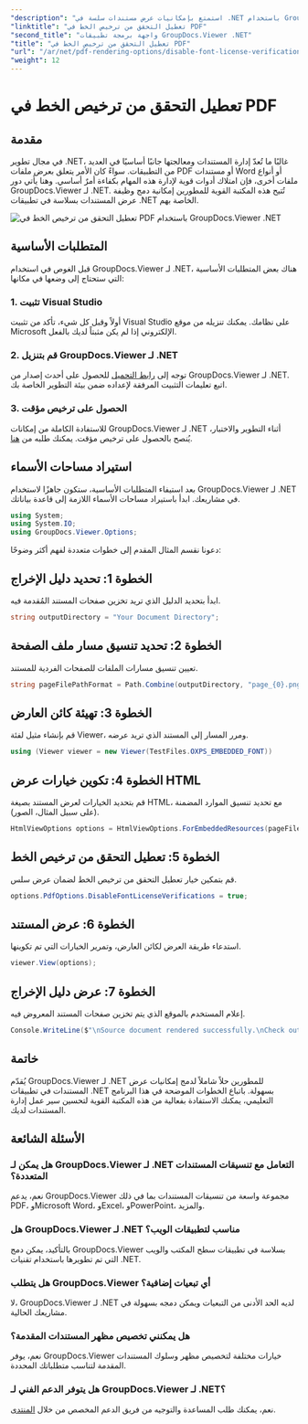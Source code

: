 ```yaml
---
"description": "استمتع بإمكانيات عرض مستندات سلسة في .NET باستخدام GroupDocs.Viewer لـ .NET. تكامل وتخصيص عرض المستندات بسهولة مع الحد الأدنى من التبعيات."
"linktitle": "تعطيل التحقق من ترخيص الخط في PDF"
"second_title": "واجهة برمجة تطبيقات GroupDocs.Viewer .NET"
"title": "تعطيل التحقق من ترخيص الخط في PDF"
"url": "/ar/net/pdf-rendering-options/disable-font-license-verifications-pdf/"
"weight": 12
---
```


# تعطيل التحقق من ترخيص الخط في PDF

## مقدمة
في مجال تطوير .NET، غالبًا ما تُعدّ إدارة المستندات ومعالجتها جانبًا أساسيًا في العديد من التطبيقات. سواءً كان الأمر يتعلق بعرض ملفات PDF أو مستندات Word أو أنواع ملفات أخرى، فإن امتلاك أدوات قوية لإدارة هذه المهام بكفاءة أمرٌ أساسي. وهنا يأتي دور GroupDocs.Viewer لـ .NET. تُتيح هذه المكتبة القوية للمطورين إمكانية دمج وظيفة عرض المستندات بسلاسة في تطبيقات .NET الخاصة بهم.

![تعطيل التحقق من ترخيص الخط في PDF باستخدام GroupDocs.Viewer .NET](/viewer/pdf-rendering-options/disable-font-license-verifications-in-pdf.png)

## المتطلبات الأساسية
قبل الغوص في استخدام GroupDocs.Viewer لـ .NET، هناك بعض المتطلبات الأساسية التي ستحتاج إلى وضعها في مكانها:
### 1. تثبيت Visual Studio
أولاً وقبل كل شيء، تأكد من تثبيت Visual Studio على نظامك. يمكنك تنزيله من موقع Microsoft الإلكتروني إذا لم يكن مثبتاً لديك بالفعل.
### 2. قم بتنزيل GroupDocs.Viewer لـ .NET
توجه إلى [رابط التحميل](https://releases.groupdocs.com/viewer/net/) للحصول على أحدث إصدار من GroupDocs.Viewer لـ .NET. اتبع تعليمات التثبيت المرفقة لإعداده ضمن بيئة التطوير الخاصة بك.
### 3. الحصول على ترخيص مؤقت
للاستفادة الكاملة من إمكانات GroupDocs.Viewer لـ .NET أثناء التطوير والاختبار، يُنصح بالحصول على ترخيص مؤقت. يمكنك طلبه من [هنا](https://purchase.groupdocs.com/temporary-license/).

## استيراد مساحات الأسماء
بعد استيفاء المتطلبات الأساسية، ستكون جاهزًا لاستخدام GroupDocs.Viewer لـ .NET في مشاريعك. ابدأ باستيراد مساحات الأسماء اللازمة إلى قاعدة بياناتك.
```csharp
using System;
using System.IO;
using GroupDocs.Viewer.Options;
```

دعونا نقسم المثال المقدم إلى خطوات متعددة لفهم أكثر وضوحًا:
## الخطوة 1: تحديد دليل الإخراج
ابدأ بتحديد الدليل الذي تريد تخزين صفحات المستند المُقدمة فيه.
```csharp
string outputDirectory = "Your Document Directory";
```
## الخطوة 2: تحديد تنسيق مسار ملف الصفحة
تعيين تنسيق مسارات الملفات للصفحات الفردية للمستند.
```csharp
string pageFilePathFormat = Path.Combine(outputDirectory, "page_{0}.png");
```
## الخطوة 3: تهيئة كائن العارض
قم بإنشاء مثيل لفئة Viewer، ومرر المسار إلى المستند الذي تريد عرضه.
```csharp
using (Viewer viewer = new Viewer(TestFiles.OXPS_EMBEDDED_FONT))
```
## الخطوة 4: تكوين خيارات عرض HTML
قم بتحديد الخيارات لعرض المستند بصيغة HTML، مع تحديد تنسيق الموارد المضمنة (على سبيل المثال، الصور).
```csharp
HtmlViewOptions options = HtmlViewOptions.ForEmbeddedResources(pageFilePathFormat);
```
## الخطوة 5: تعطيل التحقق من ترخيص الخط
قم بتمكين خيار تعطيل التحقق من ترخيص الخط لضمان عرض سلس.
```csharp
options.PdfOptions.DisableFontLicenseVerifications = true;
```
## الخطوة 6: عرض المستند
استدعاء طريقة العرض لكائن العارض، وتمرير الخيارات التي تم تكوينها.
```csharp
viewer.View(options);
```
## الخطوة 7: عرض دليل الإخراج
إعلام المستخدم بالموقع الذي يتم تخزين صفحات المستند المعروض فيه.
```csharp
Console.WriteLine($"\nSource document rendered successfully.\nCheck output in {outputDirectory}.");
```

## خاتمة
يُقدّم GroupDocs.Viewer لـ .NET للمطورين حلاً شاملاً لدمج إمكانيات عرض المستندات في تطبيقات .NET بسهولة. باتباع الخطوات الموضحة في هذا البرنامج التعليمي، يمكنك الاستفادة بفعالية من هذه المكتبة القوية لتحسين سير عمل إدارة المستندات لديك.
## الأسئلة الشائعة
### هل يمكن لـ GroupDocs.Viewer لـ .NET التعامل مع تنسيقات المستندات المتعددة؟
نعم، يدعم GroupDocs.Viewer مجموعة واسعة من تنسيقات المستندات بما في ذلك PDF، وMicrosoft Word، وExcel، وPowerPoint، والمزيد.
### هل GroupDocs.Viewer لـ .NET مناسب لتطبيقات الويب؟
بالتأكيد، يمكن دمج GroupDocs.Viewer بسلاسة في تطبيقات سطح المكتب والويب التي تم تطويرها باستخدام تقنيات .NET.
### هل يتطلب GroupDocs.Viewer أي تبعيات إضافية؟
لا، GroupDocs.Viewer لـ .NET لديه الحد الأدنى من التبعيات ويمكن دمجه بسهولة في مشاريعك الحالية.
### هل يمكنني تخصيص مظهر المستندات المقدمة؟
نعم، يوفر GroupDocs.Viewer خيارات مختلفة لتخصيص مظهر وسلوك المستندات المقدمة لتناسب متطلباتك المحددة.
### هل يتوفر الدعم الفني لـ GroupDocs.Viewer لـ .NET؟
نعم، يمكنك طلب المساعدة والتوجيه من فريق الدعم المخصص من خلال [المنتدى](https://forum.groupdocs.com/c/viewer/9).